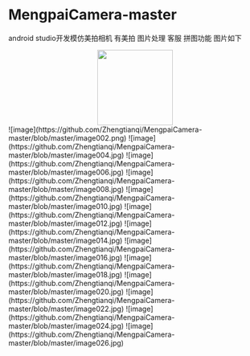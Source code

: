 # MengpaiCamera-master
 android studio开发模仿美拍相机 有美拍 图片处理 客服 拼图功能
图片如下
<br/>
<div align=center><img width="150" height="150" src="https://github.com/Zhengtianqi/MengpaiCamera-master/blob/master/image002.png"/></div>
![image](https://github.com/Zhengtianqi/MengpaiCamera-master/blob/master/image002.png)
![image](https://github.com/Zhengtianqi/MengpaiCamera-master/blob/master/image004.jpg)
![image](https://github.com/Zhengtianqi/MengpaiCamera-master/blob/master/image006.jpg)
![image](https://github.com/Zhengtianqi/MengpaiCamera-master/blob/master/image008.jpg)
![image](https://github.com/Zhengtianqi/MengpaiCamera-master/blob/master/image010.jpg)
![image](https://github.com/Zhengtianqi/MengpaiCamera-master/blob/master/image012.jpg)
![image](https://github.com/Zhengtianqi/MengpaiCamera-master/blob/master/image014.jpg)
![image](https://github.com/Zhengtianqi/MengpaiCamera-master/blob/master/image016.jpg)
![image](https://github.com/Zhengtianqi/MengpaiCamera-master/blob/master/image018.jpg)
![image](https://github.com/Zhengtianqi/MengpaiCamera-master/blob/master/image020.jpg)
![image](https://github.com/Zhengtianqi/MengpaiCamera-master/blob/master/image022.jpg)
![image](https://github.com/Zhengtianqi/MengpaiCamera-master/blob/master/image024.jpg)
![image](https://github.com/Zhengtianqi/MengpaiCamera-master/blob/master/image026.jpg)

